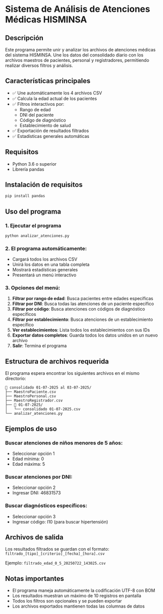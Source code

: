 # Sistema de Análisis de Atenciones Médicas HISMINSA

## Descripción
Este programa permite unir y analizar los archivos de atenciones médicas del sistema HISMINSA. Une los datos del consolidado diario con los archivos maestros de pacientes, personal y registradores, permitiendo realizar diversos filtros y análisis.

## Características principales
- ✅ Une automáticamente los 4 archivos CSV
- ✅ Calcula la edad actual de los pacientes
- ✅ Filtros interactivos por:
  - Rango de edad
  - DNI del paciente
  - Código de diagnóstico
  - Establecimiento de salud
- ✅ Exportación de resultados filtrados
- ✅ Estadísticas generales automáticas

## Requisitos
- Python 3.6 o superior
- Librería pandas

## Instalación de requisitos
```bash
pip install pandas
```

## Uso del programa

### 1. Ejecutar el programa
```bash
python analizar_atenciones.py
```

### 2. El programa automáticamente:
- Cargará todos los archivos CSV
- Unirá los datos en una tabla completa
- Mostrará estadísticas generales
- Presentará un menú interactivo

### 3. Opciones del menú:
1. **Filtrar por rango de edad**: Busca pacientes entre edades específicas
2. **Filtrar por DNI**: Busca todas las atenciones de un paciente específico
3. **Filtrar por código**: Busca atenciones con códigos de diagnóstico específicos
4. **Filtrar por establecimiento**: Busca atenciones de un establecimiento específico
5. **Ver establecimientos**: Lista todos los establecimientos con sus IDs
6. **Exportar datos completos**: Guarda todos los datos unidos en un nuevo archivo
7. **Salir**: Termina el programa

## Estructura de archivos requerida
El programa espera encontrar los siguientes archivos en el mismo directorio:
```
📁 consolidado 01-07-2025 al 03-07-2025/
├── MaestroPaciente.csv
├── MaestroPersonal.csv
├── MaestroRegistrador.csv
├── 📁 01-07-2025/
│   └── consolidado 01-07-2025.csv
└── analizar_atenciones.py
```

## Ejemplos de uso

### Buscar atenciones de niños menores de 5 años:
- Seleccionar opción 1
- Edad mínima: 0
- Edad máxima: 5

### Buscar atenciones por DNI:
- Seleccionar opción 2
- Ingresar DNI: 46831573

### Buscar diagnósticos específicos:
- Seleccionar opción 3
- Ingresar código: I10 (para buscar hipertensión)

## Archivos de salida
Los resultados filtrados se guardan con el formato:
`filtrado_[tipo]_[criterio]_[fecha]_[hora].csv`

Ejemplo: `filtrado_edad_0_5_20250722_143025.csv`

## Notas importantes
- El programa maneja automáticamente la codificación UTF-8 con BOM
- Los resultados muestran un máximo de 10 registros en pantalla
- Todos los filtros son opcionales y se pueden exportar
- Los archivos exportados mantienen todas las columnas de datos